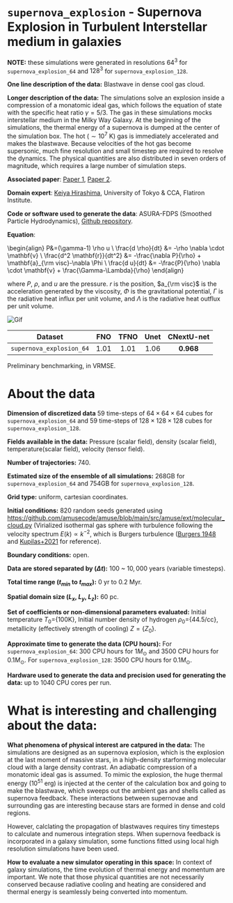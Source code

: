 # `supernova_explosion` - Supernova Explosion in Turbulent Interstellar medium in galaxies

**NOTE:** these simulations were generated in resolutions $64^3$ for `supernova_explosion_64` and $128^3$ for `supernova_explosion_128`.

**One line description of the data:** 
Blastwave in dense cool gas cloud.

**Longer description of the data:** 
The simulations solve an explosion inside a compression of a monatomic ideal gas, which follows the equation of state with the specific heat ratio $\gamma=5/3$.
The gas in these simulations mocks interstellar medium in the Milky Way Galaxy.
At the beginning of the simulations, the thermal energy of a supernova is dumped at the center of the simulation box.
The hot ($\sim 10^7$ K) gas is immediately accelerated and makes the blastwave.
Because velocities of the hot gas become supersonic, much fine resolution and small timestep are required to resolve the dynamics.
The physical quantities are also distributed in seven orders of magnitude, which requires a large number of simulation steps.

**Associated paper**: [Paper 1](https://academic.oup.com/mnras/article/526/3/4054/7316686), [Paper 2](https://arxiv.org/abs/2311.08460).

**Domain expert**: [Keiya Hirashima](https://kyafuk.github.io/utokyo-hirashima/index.html), University of Tokyo & CCA, Flatiron Institute.

**Code or software used to generate the data**: ASURA-FDPS (Smoothed Particle Hydrodynamics), [Github repository](https://github.com/FDPS/FDPS).

**Equation**:


\begin{align}
P&=(\gamma-1) \rho u \\
\frac{d \rho}{dt} &= -\rho \nabla \cdot \mathbf{v} \\
\frac{d^2 \mathbf{r}}{dt^2}  &= -\frac{\nabla P}{\rho} + \mathbf{a}_{\rm visc}-\nabla \Phi \\
\frac{d u}{dt} &= -\frac{P}{\rho} \nabla \cdot \mathbf{v} + \frac{\Gamma-\Lambda}{\rho}
\end{align}


where $P$, $\rho$, and $u$ are the pressure. $r$ is the position, $a_{\rm visc}$ is the acceleration generated by the viscosity, $\Phi$ is the gravitational potential, $\Gamma$ is the radiative heat influx per unit volume, and $\Lambda$ is the radiative heat outflux per unit volume.

![Gif](https://users.flatironinstitute.org/~polymathic/data/the_well/datasets/supernova_explosion_128/gif/temperature_normalized.gif)

| Dataset    | FNO | TFNO  | Unet | CNextU-net
|:-:|:-:|:-:|:-:|:-:|
| `supernova_explosion_64`  | 1.01 | 1.01 |1.06|$\mathbf{0.968}$|

Preliminary benchmarking, in VRMSE.

# About the data

**Dimension of discretized data** $59$ time-steps of  $64\times 64\times 64$ cubes for `supernova_explosion_64` and $59$ time-steps of $128\times 128\times 128$ cubes for `supernova_explosion_128`.

**Fields available in the data:**
Pressure (scalar field), density (scalar field), temperature(scalar field), velocity (tensor field).

**Number of trajectories:** 740.

**Estimated size of the ensemble of all simulations:** 268GB for `supernova_explosion_64` and 754GB for `supernova_explosion_128`.

**Grid type:** uniform, cartesian coordinates.

**Initial conditions:** $820$ random seeds generated using https://github.com/amusecode/amuse/blob/main/src/amuse/ext/molecular_cloud.py (Virialized isothermal gas sphere with turbulence following the velocity spectrum $E(k) \propto k^{-2}$, which is Burgers turbulence ([Burgers 1948](https://www.sciencedirect.com/science/article/abs/pii/S0065215608701005) and [Kupilas+2021](https://doi.org/10.1093/mnras/staa3889) for reference).

**Boundary conditions:** open.

**Data are stored separated by ($\Delta t$):** $100$ ~ $10,000$ years (variable timesteps).

**Total time range ($t_{min}$ to $t_{max}$):** $0$ yr to $0.2$ Myr.

**Spatial domain size ($L_x$, $L_y$, $L_z$):** 60 pc.

**Set of coefficients or non-dimensional parameters evaluated:** Initial temperature $T_0$=\{100K\}, Initial number density of hydrogen $\rho_0=$\{44.5/cc\}, metallicity (effectively strength of cooling) $Z=\{Z_0\}$.

**Approximate time to generate the data (CPU hours):**
For `supernova_explosion_64`: $300$ CPU hours for $1M_\odot$ and $3500$ CPU hours for $0.1M_\odot$. For `supernova_explosion_128`: $3500$ CPU hours for $0.1M_\odot$.

**Hardware used to generate the data and precision used for generating the data:** up to 1040 CPU cores per run.




# What is interesting and challenging about the data:

**What phenomena of physical interest are catpured in the data:**
The simulations are designed as an supernova explosion, which is the explosion at the last moment of massive stars, in a high-density starforming molecular cloud with a large density contrast. An adiabatic compression of a monatomic ideal gas is assumed.
To mimic the explosion, the huge thermal energy ($10^{51}$ erg) is injected at the center of the calculation box and going to make the blastwave, which sweeps out the ambient gas and shells called as supernova feedback. These interactions between supernovae and surrounding gas are interesting because stars are formed in dense and cold regions.

However, calclating the propagation of blastwaves requires tiny timesteps to calculate and numerous integration steps. When supernova feedback is incorporated in a galaxy simulation, some functions fitted using local high resolution simulations have been used.

**How to evaluate a new simulator operating in this space:**
In context of galaxy simulations, the time evolution of thermal energy and momentum are important. We note that those physical quantities are not necessarily conserved because radiative cooling and heating are considered and thermal energy is seamlessly being converted into momentum.
